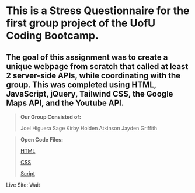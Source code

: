 # This is a Stress Questionnaire for the first group project of the UofU Coding Bootcamp.

## The goal of this assignment was to create a unique webpage from scratch that called at least 2 server-side APIs, while coordinating with the group. This was completed using HTML, JavaScript, jQuery, Tailwind CSS, the Google Maps API, and the Youtube API.

>**Our Group Consisted of:**
>
>Joel Higuera
>Sage Kirby
>Holden Atkinson
>Jayden Griffith

>**Open Code Files:**
>
>[HTML](./index.html)
>
>[CSS](./style.css)
>
>[Script](./script.js)

Live Site: Wait